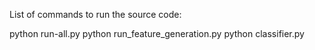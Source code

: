 List of commands to run the source code:

python run-all.py
python run_feature_generation.py
python classifier.py
